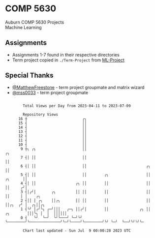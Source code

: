 # COMP 5630
Auburn COMP 5630 Projects  
Machine Learning

## Assignments
- Assignments 1-7 found in their respective directories
- Term project copied in `./Term-Project` from [ML-Project](https://github.com/wumphlett/ML-Project)

## Special Thanks
- [@MatthewFreestone](https://github.com/MatthewFreestone) - term project groupmate and matrix wizard
- [@mss0033](https://github.com/mss0033) - term project groupmate

```

        Total Views per Day from 2023-04-11 to 2023-07-09

        Repository Views
      16 ┼                         ╭╮
      15 ┤                         ││
      14 ┤                         ││
      13 ┤                         ││
      12 ┤                         ││
      11 ┤                         ││
      10 ┤                         ││
       9 ┼╮ ╭╮                     ││                                                   ╭╮
       7 ┤│ ││                     ││                                                   ││
       6 ┤│ ││                     ││                           ╭╮                      ││
       5 ┤│ ││                     ││        ╭╮                 ││              ╭╮      ││
       4 ┤│ ││                  ╭╮ ││        ││                 ││              ││     ╭╯│
       3 ┤│╭╯│       ╭╮         ││ ││        ││                 ││              ││     │ │    ╭╮
       2 ┤││ │ ╭╮    ││╭╮       ││ ││        ││                 ││              ││╭╮  ╭╯ │  ╭╮││╭╮
       1 ┤╰╯ │╭╯╰╮ ╭─╯│││   ╭─╮ ││╭╯│        ││              ╭╮ ││    ╭╮        │││╰╮ │  │  ││││││
       0 ┤   ╰╯  ╰─╯  ╰╯╰───╯ ╰─╯╰╯ ╰────────╯╰──────────────╯╰─╯╰────╯╰────────╯╰╯ ╰─╯  ╰──╯╰╯╰╯╰─

        Chart last updated - Sun Jul  9 00:00:28 2023 UTC
        
```
